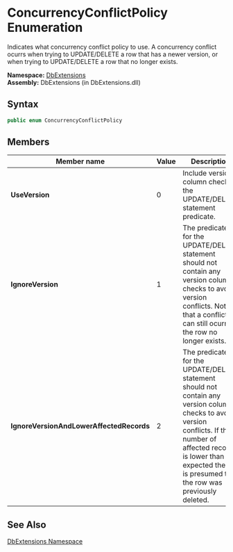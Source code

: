 ConcurrencyConflictPolicy Enumeration
=====================================
Indicates what concurrency conflict policy to use. A concurrency conflict ocurrs when trying to UPDATE/DELETE a row that has a newer version, or when trying to UPDATE/DELETE a row that no longer exists.

**Namespace:** [DbExtensions][1]  
**Assembly:** DbExtensions (in DbExtensions.dll)

Syntax
------

```csharp
public enum ConcurrencyConflictPolicy
```


Members
-------

Member name                              | Value | Description                                                                                                                                                                                                                              
---------------------------------------- | ----- | ---------------------------------------------------------------------------------------------------------------------------------------------------------------------------------------------------------------------------------------- 
**UseVersion**                           | 0     | Include version column check in the UPDATE/DELETE statement predicate.                                                                                                                                                                   
**IgnoreVersion**                        | 1     | The predicate for the UPDATE/DELETE statement should not contain any version column checks to avoid version conflicts. Note that a conflict can still ocurr if the row no longer exists.                                                 
**IgnoreVersionAndLowerAffectedRecords** | 2     | The predicate for the UPDATE/DELETE statement should not contain any version column checks to avoid version conflicts. If the number of affected records is lower than expected then it is presumed that the row was previously deleted. 


See Also
--------
[DbExtensions Namespace][1]  

[1]: ../README.md